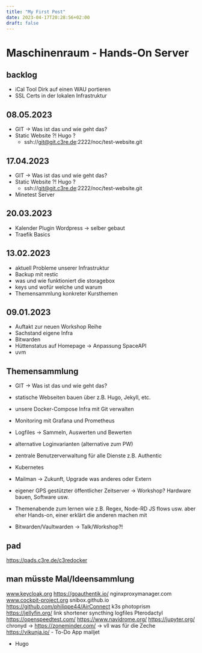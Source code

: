 ```yaml
---
title: "My First Post"
date: 2023-04-17T20:28:56+02:00
draft: false 
---
```


# Maschinenraum - Hands-On Server

## backlog

- iCal Tool Dirk auf einen WAU portieren
- SSL Certs in der lokalen Infrastruktur

## 08.05.2023

- GIT -> Was ist das und wie geht das?
- Static Website ?! Hugo ?
  - ssh://git@git.c3re.de:2222/noc/test-website.git

## 17.04.2023

- GIT -> Was ist das und wie geht das?
- Static Website ?! Hugo ?
  - ssh://git@git.c3re.de:2222/noc/test-website.git
- Minetest Server

## 20.03.2023

- Kalender Plugin Wordpress -> selber gebaut
- Traefik Basics

## 13.02.2023

- aktuell Probleme unserer Infrastruktur
- Backup mit restic
- was und wie funktioniert die storagebox
- keys und wofür welche und warum
- Themensammlung konkreter Kursthemen

## 09.01.2023

- Auftakt zur neuen Workshop Reihe
- Sachstand eigene Infra
- Bitwarden
- Hüttenstatus auf Homepage -> Anpassung SpaceAPI
- uvm

## Themensammlung

- GIT -> Was ist das und wie geht das?
- statische Webseiten bauen über z.B. Hugo, Jekyll, etc.
- unsere Docker-Compose Infra mit Git verwalten
- Monitoring mit Grafana und Prometheus
- Logfiles -> Sammeln, Auswerten und Bewerten
- alternative Loginvarianten (alternative zum PW)
- zentrale Benutzerverwaltung für alle Dienste z.B. Authentic
- Kubernetes

- Mailman -> Zukunft, Upgrade was anderes oder Extern
- eigener GPS gestützter öffentlicher Zeitserver -> Workshop? Hardware bauen, Software usw.

- Themenabende zum lernen wie z.B. Regex, Node-RD JS flows usw. aber eher Hands-on, einer erklärt die anderen machen mit

- Bitwarden/Vaultwarden -> Talk/Workshop?!

## pad
<https://pads.c3re.de/c3redocker>

## man müsste Mal/Ideensammlung

www.keycloak.org <https://goauthentik.io/>
nginxproxymanager.com
www.cockpit-project.org
snibox.github.io
<https://github.com/philippe44/AirConnect>
k3s
photoprism
<https://jellyfin.org/>
link shortener
syncthing
logfiles
Pterodactyl
<https://openspeedtest.com/>
<https://www.navidrome.org/>
<https://jupyter.org/>
chronyd ->
<https://zoneminder.com/> -> vll was für die Zeche
<https://vikunja.io/> - To-Do App
mailjet

* Hugo
